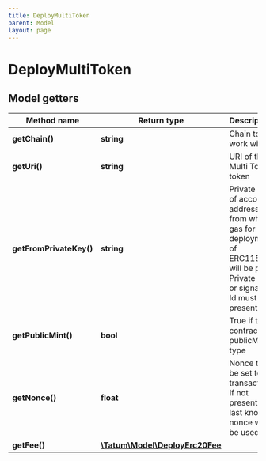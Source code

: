 ```yaml
---
title: DeployMultiToken
parent: Model
layout: page
---
```


# DeployMultiToken

## Model getters

Method name | Return type | Description | Notes
------------ | ------------- | ------------- | -------------
**getChain()** | **string** | Chain to work with. | ex.: `ETH`
**getUri()** | **string** | URI of the Multi Token token | ex.: `example.com`
**getFromPrivateKey()** | **string** | Private key of account address, from which gas for deployment of ERC1155 will be paid. Private key, or signature Id must be present. | ex.: `0x05e150c73f1920ec14caa1e0b6aa09940899678051a78542840c2668ce5080c2`
**getPublicMint()** | **bool** | True if the contract is publicMint type | ex.: `true` [optional]
**getNonce()** | **float** | Nonce to be set to transaction. If not present, last known nonce will be used. | ex.: `null` [optional]
**getFee()** | [**\Tatum\Model\DeployErc20Fee**](../DeployErc20Fee) |  | ex.: `null` [optional]

